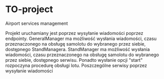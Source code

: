 # TO-project
Airport services management

Projekt uruchamiany jest poprzez wysyłanie wiadomości poprzez endpointy.
GeneralManager ma możliwość wysłania wiadomości, czasu przeznaczonego na obsługę samolotu do wybranego przez siebie, dostępnego StandManagera.
StandManager ma możliwość wysłania wiadomości, czasu przeznaczonego na obsługę samolotu do wybranego przez siebie, dostępnego serwisu. Ponadto wysłanie opcji "start" rozpoczyna procedurę obsługi lotu.
Poszczególne serwisy poprzez wysyłanie wiadomości 
